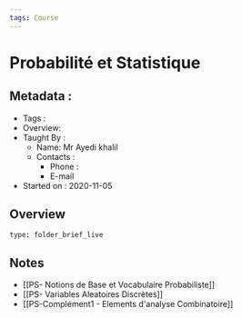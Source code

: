 ```yaml
---
tags: Course
---
```


# Probabilité et Statistique 
## Metadata : 
* Tags : 
* Overview: 
* Taught By : 
	* Name: Mr Ayedi khalil 
	* Contacts :
		* Phone :
		* E-mail
* Started on : 2020-11-05

## Overview
 
```ccard
type: folder_brief_live
```
 
## Notes
* [[PS- Notions de Base et Vocabulaire Probabiliste]]
* [[PS- Variables Aleatoires Discrètes]]
* [[PS-Complément1 - Elements d'analyse Combinatoire]]